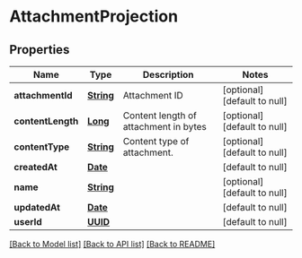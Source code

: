 # AttachmentProjection
## Properties

Name | Type | Description | Notes
------------ | ------------- | ------------- | -------------
**attachmentId** | [**String**](string) | Attachment ID | [optional] [default to null]
**contentLength** | [**Long**](long) | Content length of attachment in bytes | [optional] [default to null]
**contentType** | [**String**](string) | Content type of attachment. | [optional] [default to null]
**createdAt** | [**Date**](DateTime) |  | [default to null]
**name** | [**String**](string) |  | [optional] [default to null]
**updatedAt** | [**Date**](DateTime) |  | [default to null]
**userId** | [**UUID**](UUID) |  | [default to null]

[[Back to Model list]](../README#documentation-for-models) [[Back to API list]](../README#documentation-for-api-endpoints) [[Back to README]](../README)

